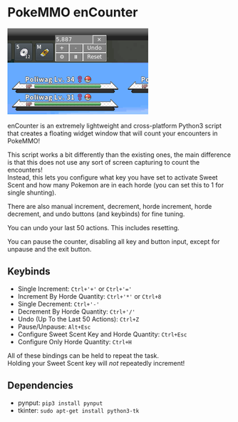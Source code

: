 # PokeMMO enCounter
![screenshot](https://raw.githubusercontent.com/noglass/pokemmo-enCounter/main/screenshot.png)

enCounter is an extremely lightweight and cross-platform Python3 script that creates a floating widget window that will count your encounters in PokeMMO!  

This script works a bit differently than the existing ones, the main difference is that this does not use any sort of screen capturing to count the encounters!  
Instead, this lets you configure what key you have set to activate Sweet Scent and how many Pokemon are in each horde (you can set this to 1 for single shunting).  

There are also manual increment, decrement, horde increment, horde decrement, and undo buttons (and keybinds) for fine tuning.  

You can undo your last 50 actions. This includes resetting.  

You can pause the counter, disabling all key and button input, except for unpause and the exit button.

## Keybinds
* Single Increment: `Ctrl+'+'` or `Ctrl+'='`
* Increment By Horde Quantity: `Ctrl+'*'` or `Ctrl+8`
* Single Decrement: `Ctrl+'-'`
* Decrement By Horde Quantity: `Ctrl+'/'`
* Undo (Up To the Last 50 Actions): `Ctrl+Z`
* Pause/Unpause: `Alt+Esc`
* Configure Sweet Scent Key and Horde Quantity: `Ctrl+Esc`
* Configure Only Horde Quantity: `Ctrl+H`

All of these bindings can be held to repeat the task.  
Holding your Sweet Scent key will *not* repeatedly increment!

## Dependencies
* pynput: `pip3 install pynput`
* tkinter: `sudo apt-get install python3-tk`

